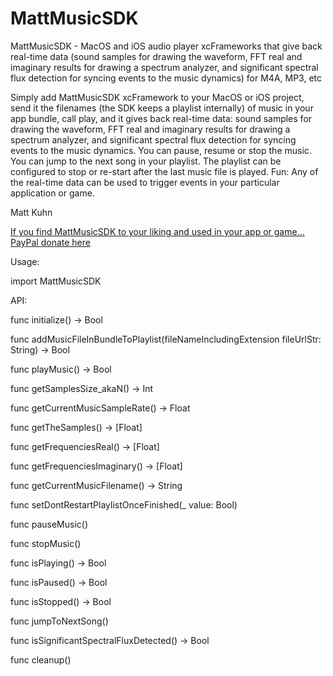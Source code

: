 # MattMusicSDK
MattMusicSDK - MacOS and iOS audio player xcFrameworks that give back real-time data (sound samples for drawing the waveform, FFT real and imaginary results for drawing a spectrum analyzer, and significant spectral flux detection for syncing events to the music dynamics) for M4A, MP3, etc

Simply add MattMusicSDK xcFramework to your MacOS or iOS project, send it the filenames (the SDK keeps a playlist internally) of music in your app bundle, call play, and it gives back real-time data: sound samples for drawing the waveform, FFT real and imaginary results for drawing a spectrum analyzer, and significant spectral flux detection for syncing events to the music dynamics. You can pause, resume or stop the music. You can jump to the next song in your playlist. The playlist can be configured to stop or re-start after the last music file is played. Fun: Any of the real-time data can be used to trigger events in your particular application or game.

Matt Kuhn

[If you find MattMusicSDK to your liking and used in your app or game... PayPal donate here](https://www.paypal.com/donate/?hosted_button_id=H3B7779F7KQMW)


Usage:

import MattMusicSDK


API:

func initialize() -> Bool

func addMusicFileInBundleToPlaylist(fileNameIncludingExtension fileUrlStr: String) -> Bool 

func playMusic() -> Bool

func getSamplesSize_akaN() -> Int

func getCurrentMusicSampleRate() -> Float

func getTheSamples() -> [Float]

func getFrequenciesReal() -> [Float] 

func getFrequenciesImaginary() -> [Float] 
  
func getCurrentMusicFilename() -> String

func setDontRestartPlaylistOnceFinished(_ value: Bool) 

func pauseMusic()

func stopMusic()
 
func isPlaying() -> Bool

func isPaused() -> Bool

func isStopped() -> Bool

func jumpToNextSong() 

func isSignificantSpectralFluxDetected() -> Bool 

func cleanup()
 
